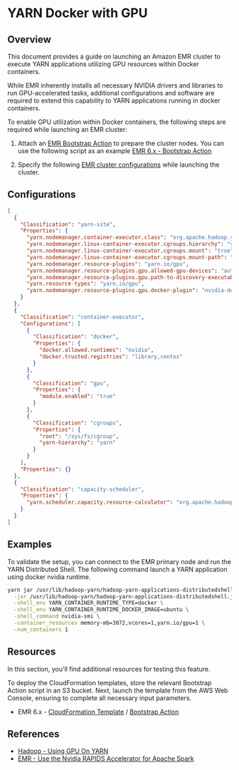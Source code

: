 # YARN Docker with GPU

## Overview

This document provides a guide on launching an Amazon EMR cluster to execute YARN applications utilizing GPU resources within Docker containers.

While EMR inherently installs all necessary NVIDIA drivers and libraries to run GPU-accelerated tasks, additional configurations and software are required to extend this capability to YARN applications running in docker containers.

To enable GPU utilization within Docker containers, the following steps are required while launching an EMR cluster:

1. Attach an [EMR Bootstrap Action](https://docs.aws.amazon.com/emr/latest/ManagementGuide/emr-plan-bootstrap.html) to prepare the cluster nodes. You can use the following script as an example [EMR 6.x - Bootstrap Action](./scripts/emr-6-ba-yarn_docker_gpu.sh)

2. Specify the following [EMR cluster configurations](https://docs.aws.amazon.com/emr/latest/ReleaseGuide/emr-configure-apps.html) while launching the cluster.

## Configurations

```json
[
  {
    "Classification": "yarn-site",
    "Properties": {
      "yarn.nodemanager.container-executor.class": "org.apache.hadoop.yarn.server.nodemanager.LinuxContainerExecutor",
      "yarn.nodemanager.linux-container-executor.cgroups.hierarchy": "yarn",
      "yarn.nodemanager.linux-container-executor.cgroups.mount": "true",
      "yarn.nodemanager.linux-container-executor.cgroups.mount-path": "/sys/fs/cgroup",
      "yarn.nodemanager.resource-plugins": "yarn.io/gpu",
      "yarn.nodemanager.resource-plugins.gpu.allowed-gpu-devices": "auto",
      "yarn.nodemanager.resource-plugins.gpu.path-to-discovery-executables": "/usr/bin",
      "yarn.resource-types": "yarn.io/gpu",
      "yarn.nodemanager.resource-plugins.gpu.docker-plugin": "nvidia-docker-v2"
    }
  },
  {
    "Classification": "container-executor",
    "Configurations": [
      {
        "Classification": "docker",
        "Properties": {
          "docker.allowed.runtimes": "nvidia",
          "docker.trusted.registries": "library,centos"
        }
      },     
      {
        "Classification": "gpu",
        "Properties": {
          "module.enabled": "true"
        }
      },     
      {
        "Classification": "cgroups",
        "Properties": {
          "root": "/sys/fs/cgroup",
          "yarn-hierarchy": "yarn"
        }
      }
    ],
    "Properties": {}
  },
  {
    "Classification": "capacity-scheduler",
    "Properties": {
      "yarn.scheduler.capacity.resource-calculator": "org.apache.hadoop.yarn.util.resource.DominantResourceCalculator"
    }
  }
]
```

## Examples

To validate the setup, you can connect to the EMR primary node and run the YARN Distributed Shell. The following command launch a YARN application using docker nvidia runtime.

```bash
yarn jar /usr/lib/hadoop-yarn/hadoop-yarn-applications-distributedshell.jar \
  -jar /usr/lib/hadoop-yarn/hadoop-yarn-applications-distributedshell.jar \
  -shell_env YARN_CONTAINER_RUNTIME_TYPE=docker \
  -shell_env YARN_CONTAINER_RUNTIME_DOCKER_IMAGE=ubuntu \
  -shell_command nvidia-smi \
  -container_resources memory-mb=3072,vcores=1,yarn.io/gpu=1 \
  -num_containers 1
```

## Resources

In this section, you'll find additional resources for testing this feature. 

To deploy the CloudFormation templates, store the relevant Bootstrap Action script in an S3 bucket. Next, launch the template from the AWS Web Console, ensuring to complete all necessary input parameters.

- EMR 6.x - [CloudFormation Template](./scripts/emr-6-yarn_docker_gpu.yaml) / [Bootstrap Action](./scripts/emr-6-ba-yarn_docker_gpu.sh)

## References

- [Hadoop - Using GPU On YARN](https://hadoop.apache.org/docs/stable/hadoop-yarn/hadoop-yarn-site/UsingGpus.html)
- [EMR - Use the Nvidia RAPIDS Accelerator for Apache Spark](https://docs.aws.amazon.com/emr/latest/ReleaseGuide/emr-spark-rapids.html)